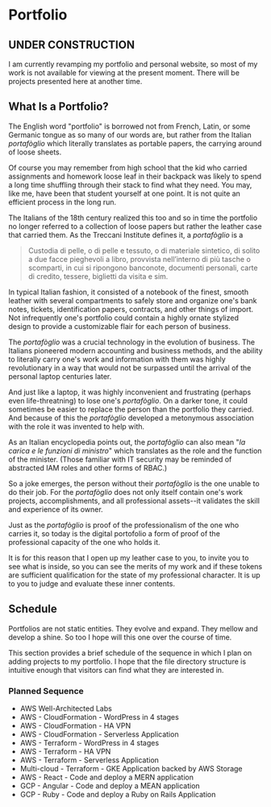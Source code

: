 # Portfolio

## UNDER CONSTRUCTION

I am currently revamping my portfolio and personal website, so most of my work is not available for viewing at the present moment. There will be projects presented here at another time.

## What Is a Portfolio?

The English word "portfolio" is borrowed not from French, Latin, or some Germanic tongue as so many of our words are, but rather from the Italian *portafòglio* which literally translates as portable papers, the carrying around of loose sheets. 

Of course you may remember from high school that the kid who carried assignments and homework loose leaf in their backpack was likely to spend a long time shuffling through their stack to find what they need. You may, like me, have been that student yourself at one point. It is not quite an efficient process in the long run.

The Italians of the 18th century realized this too and so in time the portfolio no longer referred to a collection of loose papers but rather the leather case that carried them. As the Treccani Institute defines it, a *portafòglio* is a 

> Custodia di pelle, o di pelle e tessuto, o di materiale sintetico, di solito a due facce pieghevoli a libro, provvista  nell’interno di più tasche o scomparti, in cui si ripongono banconote, documenti personali, carte di credito, tessere, biglietti da visita e sim.

In typical Italian fashion, it consisted of a notebook of the finest, smooth leather with several compartments to safely store and organize one's bank notes, tickets, identification papers, contracts, and other things of import. Not infrequently one's portfolio could contain a highly ornate stylized design to provide a customizable flair for each person of business.

The *portafòglio* was a crucial technology in the evolution of business. The Italians pioneered modern accounting and business methods, and the ability to literally carry one's work and information with them was highly revolutionary in a way that would not be surpassed until the arrival of the personal laptop centuries later.

And just like a laptop, it was highly inconvenient and frustrating (perhaps even life-threatning) to lose one's *portafòglio*. On a darker tone, it could sometimes be easier to replace the person than the portfolio they carried. And because of this the *portafòglio* developed a metonymous association with the role it was invented to help with.

As an Italian encyclopedia points out, the *portafòglio* can also mean "*la carica e le funzioni di ministro*" which translates as the role and the function of the minister. (Those familiar with IT security may be reminded of abstracted IAM roles and other forms of RBAC.)

So a joke emerges, the person without their *portafòglio* is the one unable to do their job. For the *portafòglio* does not only itself contain one's work projects, accomplishments, and all professional assets--it validates the skill and experience of its owner.

Just as the *portafòglio* is proof of the professionalism of the one who carries it, so today is the digital portofolio a form of proof of the professional capacity of the one who holds it.

It is for this reason that I open up my leather case to you, to invite you to see what is inside, so you can see the merits of my work and if these tokens are sufficient qualification for the state of my professional character. It is up to you to judge and evaluate these inner contents.

## Schedule

Portfolios are not static entities. They evolve and expand. They mellow and develop a shine. So too I hope will this one over the course of time.

This section provides a brief schedule of the sequence in which I plan on adding projects to my portfolio. I hope that the file directory structure is intuitive enough that visitors can find what they are interested in. 

### Planned Sequence ###
* AWS Well-Architected Labs
* AWS - CloudFormation - WordPress in 4 stages
* AWS - CloudFormation - HA VPN
* AWS - CloudFormation - Serverless Application
* AWS - Terraform - WordPress in 4 stages
* AWS - Terraform - HA VPN
* AWS - Terraform - Serverless Application
* Multi-cloud - Terraform - GKE Application backed by AWS Storage
* AWS - React - Code and deploy a MERN application
* GCP - Angular - Code and deploy a MEAN application
* GCP - Ruby - Code and deploy a Ruby on Rails Application
